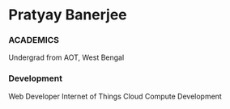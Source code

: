 # Pratyay Banerjee

### ACADEMICS

Undergrad from AOT, West Bengal

### Development

Web Developer
Internet of Things
Cloud Compute Development
